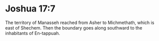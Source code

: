 # Joshua 17:7

The territory of Manasseh reached from Asher to Michmethath, which is east of Shechem. Then the boundary goes along southward to the inhabitants of En-tappuah.
